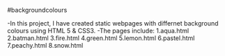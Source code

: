 #backgroundcolours

-In this project, I have created static webpages with differnet background colours using HTML 5 & CSS3.
-The pages include:
 1.aqua.html
 2.batman.html
 3.fire.html
 4.green.html
 5.lemon.html
 6.pastel.html
 7.peachy.html
 8.snow.html
